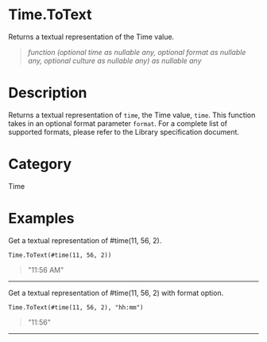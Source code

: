 ﻿# Time.ToText
Returns a textual representation of the Time value.
> _function (optional time as nullable any, optional format as nullable any, optional culture as nullable any) as nullable any_
# Description 
Returns a textual representation of <code>time</code>, the Time value, <code>time</code>. 
    This function takes in an optional format parameter <code>format</code>. For a complete list of supported formats, please refer to the Library specification document.
# Category 
Time
# Examples 
Get a textual representation of #time(11, 56, 2).
```
Time.ToText(#time(11, 56, 2))
```
> "11:56 AM"
***
Get a textual representation of #time(11, 56, 2) with format option.
```
Time.ToText(#time(11, 56, 2), "hh:mm")
```
> "11:56"
***

